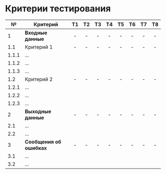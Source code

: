 # Критерии тестирования


| №     | Критерий                 | Т1 | Т2 | Т3 | Т4 | Т5 | Т6 | Т7 | Т8 |
|-------|--------------------------|:--:|:--:|:--:|:--:|:--:|:--:|:--:|:--:|
| 1     | **Входные данные**       | -  | -  | -  | -  | -  | -  | -  | -  |
| 1.1   | Критерий 1               | -  | -  | -  | -  | -  | -  | -  | -  |
| 1.1.1 | ...                      |    |    |    |    |    |    |    |    |
| 1.1.2 | ...                      |    |    |    |    |    |    |    |    |
| 1.1.3 | ...                      |    |    |    |    |    |    |    |    |
| 1.2   | Критерий 2               | -  | -  | -  | -  | -  | -  | -  | -  |
| 1.2.1 | ...                      |    |    |    |    |    |    |    |    |
| 1.2.2 | ...                      |    |    |    |    |    |    |    |    |
| 1.2.3 | ...                      |    |    |    |    |    |    |    |    |
| 2     | **Выходные данные**      | -  | -  | -  | -  | -  | -  | -  | -  |
| 2.1   | ...                      |    |    |    |    |    |    |    |    |
| 2.2   | ...                      |    |    |    |    |    |    |    |    |
| 3     | **Сообщения об ошибках** | -  | -  | -  | -  | -  | -  | -  | -  |
| 3.1   | ...                      |    |    |    |    |    |    |    |    |
| 3.2   | ...                      |    |    |    |    |    |    |    |    |
